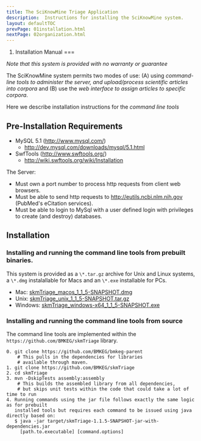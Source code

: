 ```yaml
---
title: The SciKnowMine Triage Application
description:  Instructions for installing the SciKnowMine system.
layout: defaultTOC
prevPage: 01installation.html
nextPage: 02organization.html
---
```


1. Installation Manual
===

*Note that this system is provided with no warranty or guarantee* 

The SciKnowMine system permits two modes of use: (A) using 
*command-line tools to administer the server, and upload/process scientific articles into corpora* and 
(B) use the *web interface to assign articles to specific corpora*. 

Here we describe installation instructions for the *command line tools* 

Pre-Installation Requirements 
----------------

* MySQL 5.1 (http://www.mysql.com/)
	* http://dev.mysql.com/downloads/mysql/5.1.html
* SwfTools (http://www.swftools.org/)
	* http://wiki.swftools.org/wiki/Installation

The Server:

* Must own a port number to process http requests from client web browsers.
* Must be able to send http requests to http://eutils.ncbi.nlm.nih.gov (PubMed's eCitation services).
* Must be able to login to MySql with a user defined login with privileges to create (and destroy) databases.

Installation
------------

### Installing and running the command line tools from prebuilt binaries.

This system is provided as a `\*.tar.gz` archive for Unix and Linux systems, 
a `\*.dmg` instalallable for Macs and an `\*.exe` installable for PCs.

* Mac: [skmTriage\_macos\_1\_1\_5\-SNAPSHOT.dmg](http://bmkeg2.s3-website-us-west-2.amazonaws.com/000_sciknowmine/skmTriage_macos_1_1_5-SNAPSHOT.dmg)
* Unix: [skmTriage\_unix\_1\_1\_5\-SNAPSHOT.tar.gz](http://bmkeg2.s3-website-us-west-2.amazonaws.com/000_sciknowmine/skmTriage_unix_1_1_5-SNAPSHOT.tar.gz)
* Windows: [skmTriage\_windows\-x64\_1\_1\_5-SNAPSHOT.exe](http://bmkeg2.s3-website-us-west-2.amazonaws.com/000_sciknowmine/skmTriage_windows-x64_1_1_5-SNAPSHOT.exe)

### Installing and running the command line tools from source

The command line tools are implemented within the `https://github.com/BMKEG/skmTriage` 
library. 

```
0. git clone https://github.com/BMKEG/bmkeg-parent
	# This pulls in the dependencies for libraries 
	# available through maven. 
1. git clone https://github.com/BMKEG/skmTriage
2. cd skmTriage
3. mvn -DskipTests assembly:assembly 
	# This builds the assembled library from all dependencies,
	# but skips unit tests within the code that could take a lot of time to run 
4. Running commands using the jar file follows exactly the same logic as for prebuilt 
   installed tools but requires each command to be issued using java directly based on: 
   $ java -jar target/skmTriage-1.1.5-SNAPSHOT-jar-with-dependencies.jar 
     [path.to.executable] [command.options]   
```

